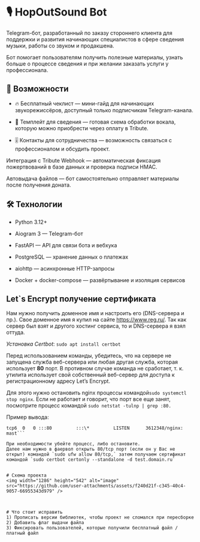 # 🎙 HopOutSound Bot
Telegram-бот, разработанный по заказу стороннего клиента для поддержки и развития начинающих специалистов в сфере сведения музыки, работы со звуком и продакшена.

Бот помогает пользователям получить полезные материалы, узнать больше о процессе сведения и при желании заказать услуги у профессионала.
## 📌 Возможности
- 🔥 Бесплатный чеклист — мини-гайд для начинающих звукорежиссёров, доступный только подписчикам Telegram-канала.

- 💽 Темплейт для сведения — готовая схема обработки вокала, которую можно приобрести через оплату в Tribute.

- 🎚 Контакты для сотрудничества — возможность связаться с профессионалом и обсудить проект.

Интеграция с Tribute Webhook — автоматическая фиксация пожертвований в базе данных и проверка подписи HMAC.

Автовыдача файлов — бот самостоятельно отправляет материалы после получения доната.

## 🛠 Технологии
- Python 3.12+

- Aiogram 3 — Telegram-бот

- FastAPI — API для связи бота и вебхука

- PostgreSQL — хранение данных о платежах

- aiohttp — асинхронные HTTP-запросы

- Docker + docker-compose — развёртывание и изоляция сервисов

## Let\`s Encrypt получение сертификата
Нам нужно получить доменное имя и настроить его (DNS-сервера и пр.). Свое доменное имя я купил на сайте https://www.reg.ru/. Так как сервер был взят и другого хостинг сервиса, то и DNS-сервера я взял оттуда.

*Установка Certbot*:
```sudo apt install certbot```

Перед использованием команды, убедитесь, что на сервере не запущена служба веб-сервера или любая другая служба, которая использует **80** порт. В противном случае команда не сработает, т. к. утилита использует свой собственный веб-сервер для доступа к регистрационному адресу Let’s Encrypt.

Для этого нужно остановить nginx процессы командой`sudo systemctl stop nginx`. Если не работает и говорит, что порт все еще занят, посмотрите процесс командой  `sudo netstat -tulnp | grep :80.`

Пример вывода:

```tcp   0   0 0.0.0.0:80    0.0.0.0:\*    LISTEN      3612348/nginx: mast 
tcp6  0   0 :::80         :::\*         LISTEN      3612348/nginx: mast```

При необходимости убейте процесс, либо остановите.
Далее нам нужно в фаервол открыть 80/tcp порт (если он у Вас не открыт) командой `sudo ufw allow 80/tcp,` затем получаем сертификат командой `sudo certbot certonly --standalone -d test.domain.ru`


# Схема проекта
<img width="1286" height="542" alt="image" src="https://github.com/user-attachments/assets/f240d21f-c345-40c4-9057-66955343d979" />



# Что стоит исправить
1) Прописать версии библиотек, чтобы проект не сломался при пересборке
2) Добавить флаг выдачи файла
3) Фиксировать пользователей, которые получили бесплатный файл / платный файл

